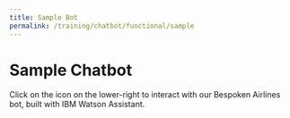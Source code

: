 ```yaml
---
title: Sample Bot
permalink: /training/chatbot/functional/sample
---
```

# Sample Chatbot
Click on the icon on the lower-right to interact with our Bespoken Airlines bot, built with IBM Watson Assistant.

<script>
  window.watsonAssistantChatOptions = {
    integrationID: "858381c2-e602-41c2-a7ce-3b032774b2fc", // The ID of this integration.
    region: "us-south", // The region your integration is hosted in.
    serviceInstanceID: "f9334cf8-f8fa-480b-ba13-738be45b9ba7", // The ID of your service instance.
    onLoad: async (instance) => { await instance.render(); }
  };
  setTimeout(function(){
    const t=document.createElement('script');
    t.src="https://web-chat.global.assistant.watson.appdomain.cloud/versions/" + (window.watsonAssistantChatOptions.clientVersion || 'latest') + "/WatsonAssistantChatEntry.js";
    document.head.appendChild(t);
  });
</script>